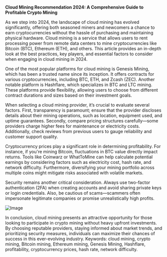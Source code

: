 **Cloud Mining Recommendation 2024: A Comprehensive Guide to Profitable Crypto Mining**

As we step into 2024, the landscape of cloud mining has evolved significantly, offering both seasoned miners and newcomers a chance to earn cryptocurrencies without the hassle of purchasing and maintaining physical hardware. Cloud mining is a service that allows users to rent processing power from remote data centers to mine cryptocurrencies like Bitcoin (BTC), Ethereum (ETH), and others. This article provides an in-depth look at the best practices, key players, and essential factors to consider when engaging in cloud mining in 2024.

One of the most popular platforms for cloud mining is Genesis Mining, which has been a trusted name since its inception. It offers contracts for various cryptocurrencies, including BTC, ETH, and Zcash (ZEC). Another notable platform is Hashflare, which specializes in BTC and LTC mining. These platforms provide flexibility, allowing users to choose from different contract durations and sizes based on their investment goals.

When selecting a cloud mining provider, it’s crucial to evaluate several factors. First, transparency is paramount; ensure that the provider discloses details about their mining operations, such as location, equipment used, and uptime guarantees. Secondly, compare pricing structures carefully—some providers charge higher fees for maintenance or electricity costs. Additionally, check reviews from previous users to gauge reliability and customer support quality.

Cryptocurrency prices play a significant role in determining profitability. For instance, if you're mining Bitcoin, fluctuations in BTC value directly impact returns. Tools like Coinwarz or WhatToMine can help calculate potential earnings by considering factors such as electricity cost, hash rate, and network difficulty. Furthermore, diversifying your mining portfolio across multiple coins might mitigate risks associated with volatile markets.

Security remains another critical consideration. Always use two-factor authentication (2FA) when creating accounts and avoid sharing private keys or login credentials. Also, be cautious of scams—scammers often impersonate legitimate companies or promise unrealistically high profits.

![Image](https://github.com/user-attachments/assets/31692037-0104-4703-abd1-696b6a7dd41b)

In conclusion, cloud mining presents an attractive opportunity for those looking to participate in crypto mining without heavy upfront investments. By choosing reputable providers, staying informed about market trends, and prioritizing security measures, individuals can maximize their chances of success in this ever-evolving industry. Keywords: cloud mining, crypto mining, Bitcoin mining, Ethereum mining, Genesis Mining, Hashflare, profitability, cryptocurrency prices, hash rate, network difficulty.